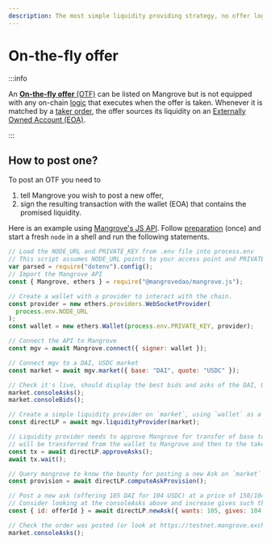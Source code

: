 ```yaml
---
description: The most simple liquidity providing strategy, no offer logic, just a Wallet.
---
```


# On-the-fly offer

:::info

An [**On-the-fly offer** (OTF)](../../glossary.md#on-the-fly-offer-otf) can be listed on Mangrove but is not equipped with any on-chain [logic](../../mangrove-core/explanations/offer-maker/#executing-offers) that executes when the offer is taken. Whenever it is matched by a [taker order](../../mangrove-core/explanations/offer-taker.md#taking-offers), the offer sources its liquidity on an [Externally Owned Account (EOA)](../../glossary.md#externally-owned-account-eoa).

:::

## How to post one?

To post an OTF you need to

1. tell Mangrove you wish to post a new offer,
2. sign the resulting transaction with the wallet (EOA) that contains the promised liquidity.

Here is an example using [Mangrove's JS API](https://github.com/mangrovedao/mangrove/tree/master/packages/mangrove.js). Follow [preparation](../../mangrove-core/tutorials/preparation.md) (once) and start a fresh `node` in a shell and run the following statements.

```javascript
// Load the NODE_URL and PRIVATE_KEY from .env file into process.env
// This script assumes NODE_URL points to your access point and PRIVATE_KEY contains private key from which one wishes to post offers
var parsed = require("dotenv").config();
// Import the Mangrove API
const { Mangrove, ethers } = require("@mangrovedao/mangrove.js");

// Create a wallet with a provider to interact with the chain.
const provider = new ethers.providers.WebSocketProvider(
  process.env.NODE_URL
);
const wallet = new ethers.Wallet(process.env.PRIVATE_KEY, provider);

// Connect the API to Mangrove
const mgv = await Mangrove.connect({ signer: wallet });

// Connect mgv to a DAI, USDC market
const market = await mgv.market({ base: "DAI", quote: "USDC" });

// Check it's live, should display the best bids and asks of the DAI, USDC market
market.consoleAsks();
market.consoleBids();

// Create a simple liquidity provider on `market`, using `wallet` as a source of liquidity
const directLP = await mgv.liquidityProvider(market);

// Liquidity provider needs to approve Mangrove for transfer of base token (DAI) which
// will be transferred from the wallet to Mangrove and then to the taker when the offer is taken.
const tx = await directLP.approveAsks();
await tx.wait();

// Query mangrove to know the bounty for posting a new Ask on `market`
const provision = await directLP.computeAskProvision();

// Post a new ask (offering 105 DAI for 104 USDC) at a price of 150/104~=1.0096
// Consider looking at the consoleAsks above and increase gives such that the offer becomes visible in this list
const { id: offerId } = await directLP.newAsk({ wants: 105, gives: 104, fund: provision });

// Check the order was posted (or look at https://testnet.mangrove.exchange.
market.consoleAsks();
```
